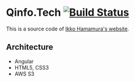 # Qinfo.Tech [![Build Status](https://travis-ci.org/ikkoham/ikkoham.github.io.svg?branch=master)](https://travis-ci.org/ikkoham/ikkoham.github.io)

This is a source code of [Ikko Hamamura's website](https://qinfo.tech).

## Architecture

- Angular
- HTML5, CSS3
- AWS S3
